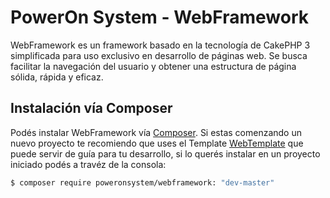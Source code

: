 # PowerOn System - WebFramework
WebFramework es un framework basado en la tecnología de CakePHP 3 simplificada para uso exclusivo en desarrollo de páginas web.
Se busca facilitar la navegación del usuario y obtener una estructura de página sólida, rápida y eficaz.

## Instalación vía Composer

Podés instalar WebFramework vía
[Composer](https://getcomposer.org).  Si estas comenzando un nuevo proyecto te 
recomiendo que uses el Template [WebTemplate](https://github.com/PowerOnSystem/WebTemplate) que puede servir
de guía para tu desarrollo, si lo querés instalar en un proyecto iniciado podés a travéz de la consola:

``` bash
$ composer require poweronsystem/webframework: "dev-master"
```
